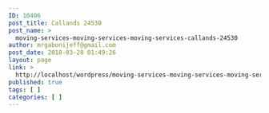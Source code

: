 ```yaml
---
ID: 10406
post_title: Callands 24530
post_name: >
  moving-services-moving-services-moving-services-callands-24530
author: mrgabonijeff@gmail.com
post_date: 2018-03-28 01:49:26
layout: page
link: >
  http://localhost/wordpress/moving-services-moving-services-moving-services-callands-24530/
published: true
tags: [ ]
categories: [ ]
---
```


